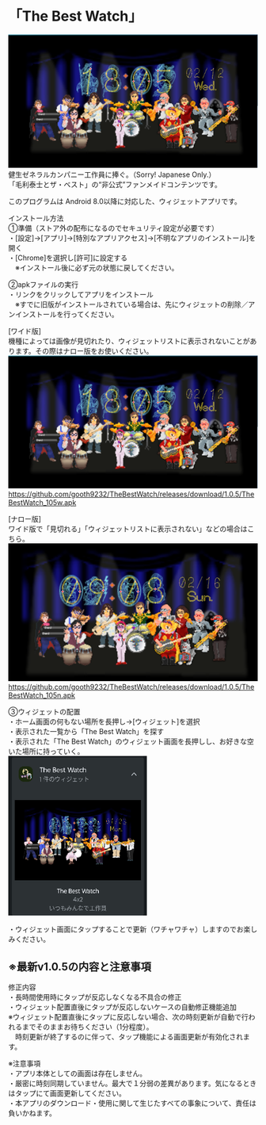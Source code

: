 # 「The Best Watch」
![WatchFace](https://github.com/gooth9232/TheBestWatch/blob/master/img/app_preview.png)  
健生ゼネラルカンパニー工作員に捧ぐ。（Sorry! Japanese Only.）  
「毛利泰士とザ・ベスト」の“非公式”ファンメイドコンテンツです。  
  
このプログラムは Android 8.0以降に対応した、ウィジェットアプリです。  
  
インストール方法  
①準備（ストア外の配布になるのでセキュリティ設定が必要です）  
・[設定]→[アプリ]→[特別なアプリアクセス]→[不明なアプリのインストール]を開く  
・[Chrome]を選択し[許可]に設定する  
　※インストール後に必ず元の状態に戻してください。  
  
②apkファイルの実行  
・リンクをクリックしてアプリをインストール  
　※すでに旧版がインストールされている場合は、先にウィジェットの削除／アンインストールを行ってください。  
  
[ワイド版]  
機種によっては画像が見切れたり、ウィジェットリストに表示されないことがあります。その際はナロー版をお使いください。  
![WatchFace](https://github.com/gooth9232/TheBestWatch/blob/master/img/app_preview.png)  
https://github.com/gooth9232/TheBestWatch/releases/download/1.0.5/TheBestWatch_105w.apk
  
[ナロー版]  
ワイド版で「見切れる」「ウィジェットリストに表示されない」などの場合はこちら。  
![WatchFace](https://github.com/gooth9232/TheBestWatch/blob/master/img/app_preview_nallow.png)  
https://github.com/gooth9232/TheBestWatch/releases/download/1.0.5/TheBestWatch_105n.apk
  
③ウィジェットの配置  
・ホーム画面の何もない場所を長押し→[ウィジェット]を選択  
・表示された一覧から「The Best Watch」を探す  
・表示された「The Best Watch」のウィジェット画面を長押しし、お好きな空いた場所に持っていく。  
![Wedget](https://github.com/gooth9232/TheBestWatch/blob/master/img/app_wedget.png)  
  
・ウィジェット画面にタップすることで更新（ワチャワチャ）しますのでお楽しみください。  
    
## ※最新v1.0.5の内容と注意事項  
修正内容  
・長時間使用時にタップが反応しなくなる不具合の修正  
・ウィジェット配置直後にタップが反応しないケースの自動修正機能追加  
※ウィジェット配置直後にタップに反応しない場合、次の時刻更新が自動で行われるまでそのままお待ちください（1分程度）。  
　時刻更新が終了するのに伴って、タップ機能による画面更新が有効化されます。  
  
※注意事項  
・アプリ本体としての画面は存在しません。  
・厳密に時刻同期していません。最大で１分弱の差異があります。気になるときはタップにて画面更新してください。  
・本アプリのダウンロード・使用に関して生じたすべての事象について、責任は負いかねます。